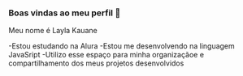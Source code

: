 ### Boas vindas ao meu perfil 💙

Meu nome é Layla Kauane

-Estou estudando na Alura
-Estou me desenvolvendo na linguagem  JavaSript
-Utilizo esse espaço para minha organizaçãoe e compartilhamento dos meus projetos desenvolvidos
